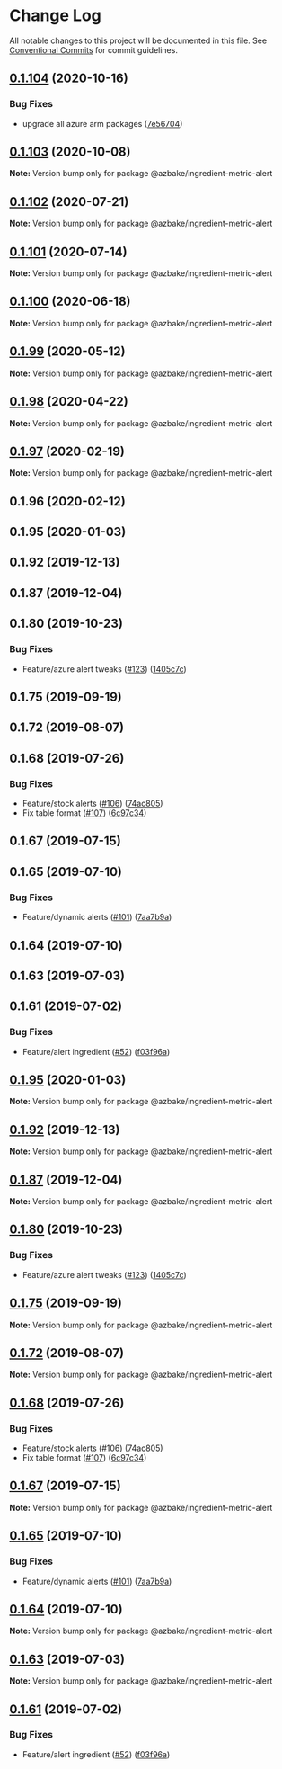 # Change Log

All notable changes to this project will be documented in this file.
See [Conventional Commits](https://conventionalcommits.org) for commit guidelines.

## [0.1.104](https://github.com/HomecareHomebase/azure-bake/compare/@azbake/ingredient-metric-alert@0.1.103...@azbake/ingredient-metric-alert@0.1.104) (2020-10-16)


### Bug Fixes

* upgrade all azure arm packages ([7e56704](https://github.com/HomecareHomebase/azure-bake/commit/7e56704))





## [0.1.103](https://github.com/HomecareHomebase/azure-bake/compare/@azbake/ingredient-metric-alert@0.1.102...@azbake/ingredient-metric-alert@0.1.103) (2020-10-08)

**Note:** Version bump only for package @azbake/ingredient-metric-alert





## [0.1.102](https://github.com/HomecareHomebase/azure-bake/compare/@azbake/ingredient-metric-alert@0.1.101...@azbake/ingredient-metric-alert@0.1.102) (2020-07-21)

**Note:** Version bump only for package @azbake/ingredient-metric-alert





## [0.1.101](https://github.com/HomecareHomebase/azure-bake/compare/@azbake/ingredient-metric-alert@0.1.100...@azbake/ingredient-metric-alert@0.1.101) (2020-07-14)

**Note:** Version bump only for package @azbake/ingredient-metric-alert





## [0.1.100](https://github.com/HomecareHomebase/azure-bake/compare/@azbake/ingredient-metric-alert@0.1.99...@azbake/ingredient-metric-alert@0.1.100) (2020-06-18)

**Note:** Version bump only for package @azbake/ingredient-metric-alert





## [0.1.99](https://github.com/HomecareHomebase/azure-bake/compare/@azbake/ingredient-metric-alert@0.1.98...@azbake/ingredient-metric-alert@0.1.99) (2020-05-12)

**Note:** Version bump only for package @azbake/ingredient-metric-alert





## [0.1.98](https://github.com/HomecareHomebase/azure-bake/compare/@azbake/ingredient-metric-alert@0.1.97...@azbake/ingredient-metric-alert@0.1.98) (2020-04-22)

**Note:** Version bump only for package @azbake/ingredient-metric-alert





## [0.1.97](https://github.com/HomecareHomebase/azure-bake/compare/@azbake/ingredient-metric-alert@0.1.96...@azbake/ingredient-metric-alert@0.1.97) (2020-02-19)

**Note:** Version bump only for package @azbake/ingredient-metric-alert





## 0.1.96 (2020-02-12)



## 0.1.95 (2020-01-03)



## 0.1.92 (2019-12-13)



## 0.1.87 (2019-12-04)



## 0.1.80 (2019-10-23)


### Bug Fixes

* Feature/azure alert tweaks ([#123](https://github.com/HomecareHomebase/azure-bake/issues/123)) ([1405c7c](https://github.com/HomecareHomebase/azure-bake/commit/1405c7c))



## 0.1.75 (2019-09-19)



## 0.1.72 (2019-08-07)



## 0.1.68 (2019-07-26)


### Bug Fixes

* Feature/stock alerts ([#106](https://github.com/HomecareHomebase/azure-bake/issues/106)) ([74ac805](https://github.com/HomecareHomebase/azure-bake/commit/74ac805))
* Fix table format ([#107](https://github.com/HomecareHomebase/azure-bake/issues/107)) ([6c97c34](https://github.com/HomecareHomebase/azure-bake/commit/6c97c34))



## 0.1.67 (2019-07-15)



## 0.1.65 (2019-07-10)


### Bug Fixes

* Feature/dynamic alerts ([#101](https://github.com/HomecareHomebase/azure-bake/issues/101)) ([7aa7b9a](https://github.com/HomecareHomebase/azure-bake/commit/7aa7b9a))



## 0.1.64 (2019-07-10)



## 0.1.63 (2019-07-03)



## 0.1.61 (2019-07-02)


### Bug Fixes

* Feature/alert ingredient ([#52](https://github.com/HomecareHomebase/azure-bake/issues/52)) ([f03f96a](https://github.com/HomecareHomebase/azure-bake/commit/f03f96a))





## [0.1.95](https://github.com/HomecareHomebase/azure-bake/compare/v0.1.94...v0.1.95) (2020-01-03)

**Note:** Version bump only for package @azbake/ingredient-metric-alert





## [0.1.92](https://github.com/HomecareHomebase/azure-bake/compare/v0.1.91...v0.1.92) (2019-12-13)

**Note:** Version bump only for package @azbake/ingredient-metric-alert





## [0.1.87](https://github.com/HomecareHomebase/azure-bake/compare/v0.1.86...v0.1.87) (2019-12-04)

**Note:** Version bump only for package @azbake/ingredient-metric-alert





## [0.1.80](https://github.com/HomecareHomebase/azure-bake/compare/v0.1.79...v0.1.80) (2019-10-23)


### Bug Fixes

* Feature/azure alert tweaks ([#123](https://github.com/HomecareHomebase/azure-bake/issues/123)) ([1405c7c](https://github.com/HomecareHomebase/azure-bake/commit/1405c7c))





## [0.1.75](https://github.com/HomecareHomebase/azure-bake/compare/v0.1.74...v0.1.75) (2019-09-19)

**Note:** Version bump only for package @azbake/ingredient-metric-alert





## [0.1.72](https://github.com/HomecareHomebase/azure-bake/compare/v0.1.71...v0.1.72) (2019-08-07)

**Note:** Version bump only for package @azbake/ingredient-metric-alert





## [0.1.68](https://github.com/HomecareHomebase/azure-bake/compare/v0.1.67...v0.1.68) (2019-07-26)


### Bug Fixes

* Feature/stock alerts ([#106](https://github.com/HomecareHomebase/azure-bake/issues/106)) ([74ac805](https://github.com/HomecareHomebase/azure-bake/commit/74ac805))
* Fix table format ([#107](https://github.com/HomecareHomebase/azure-bake/issues/107)) ([6c97c34](https://github.com/HomecareHomebase/azure-bake/commit/6c97c34))





## [0.1.67](https://github.com/HomecareHomebase/azure-bake/compare/v0.1.66...v0.1.67) (2019-07-15)

**Note:** Version bump only for package @azbake/ingredient-metric-alert





## [0.1.65](https://github.com/HomecareHomebase/azure-bake/compare/v0.1.64...v0.1.65) (2019-07-10)


### Bug Fixes

* Feature/dynamic alerts ([#101](https://github.com/HomecareHomebase/azure-bake/issues/101)) ([7aa7b9a](https://github.com/HomecareHomebase/azure-bake/commit/7aa7b9a))





## [0.1.64](https://github.com/HomecareHomebase/azure-bake/compare/v0.1.63...v0.1.64) (2019-07-10)

**Note:** Version bump only for package @azbake/ingredient-metric-alert





## [0.1.63](https://github.com/HomecareHomebase/azure-bake/compare/v0.1.62...v0.1.63) (2019-07-03)

**Note:** Version bump only for package @azbake/ingredient-metric-alert





## [0.1.61](https://github.com/HomecareHomebase/azure-bake/compare/v0.1.60...v0.1.61) (2019-07-02)


### Bug Fixes

* Feature/alert ingredient ([#52](https://github.com/HomecareHomebase/azure-bake/issues/52)) ([f03f96a](https://github.com/HomecareHomebase/azure-bake/commit/f03f96a))
